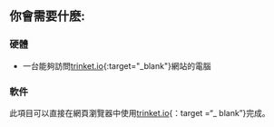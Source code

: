 ## 你會需要什麽:

### 硬體

+ 一台能夠訪問[trinket.io](https://trinket.io){:target="_blank"}網站的電腦

### 軟件

此項目可以直接在網頁瀏覽器中使用[trinket.io](https://trinket.io){：target =“_ blank”}完成。